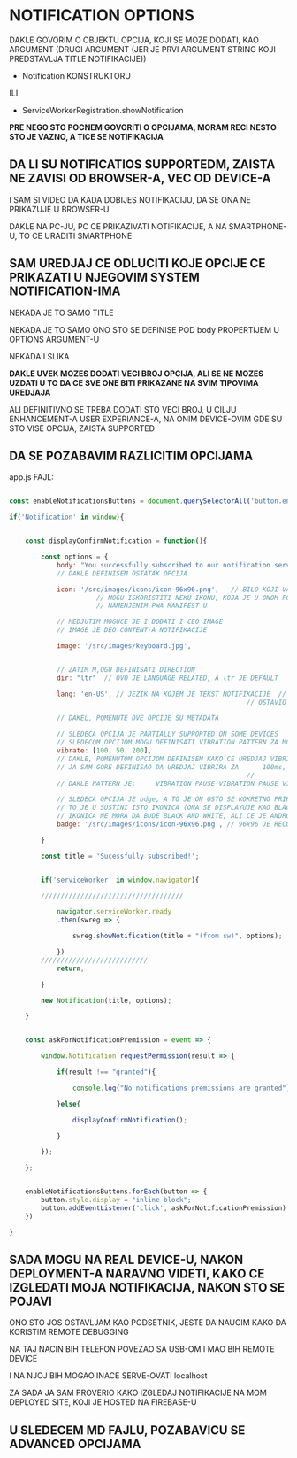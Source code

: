 # NOTIFICATION OPTIONS

DAKLE GOVORIM O OBJEKTU OPCIJA, KOJI SE MOZE DODATI, KAO ARGUMENT (DRUGI ARGUMENT (JER JE PRVI ARGUMENT STRING KOJI PREDSTAVLJA TITLE NOTIFIKACIJE))

- Notification KONSTRUKTORU

ILI

- ServiceWorkerRegistration.showNotification

**PRE NEGO STO POCNEM GOVORITI O OPCIJAMA, MORAM RECI NESTO STO JE VAZNO, A TICE SE NOTIFIKACIJA**

## DA LI SU NOTIFICATIOS SUPPORTEDM, ZAISTA NE ZAVISI OD BROWSER-A, VEC OD DEVICE-A

I SAM SI VIDEO DA KADA DOBIJES NOTIFIKACIJU, DA SE ONA NE PRIKAZUJE U BROWSER-U

DAKLE NA PC-JU, PC CE PRIKAZIVATI NOTIFIKACIJE, A NA SMARTPHONE-U, TO CE URADITI SMARTPHONE

## SAM UREDJAJ CE ODLUCITI KOJE OPCIJE CE PRIKAZATI U NJEGOVIM SYSTEM NOTIFICATION-IMA

NEKADA JE TO SAMO TITLE

NEKADA JE TO SAMO ONO STO SE DEFINISE POD body PROPERTIJEM U OPTIONS ARGUMENT-U

NEKADA I SLIKA

**DAKLE UVEK MOZES DODATI VECI BROJ OPCIJA, ALI SE NE MOZES UZDATI U TO DA CE SVE ONE BITI PRIKAZANE NA SVIM TIPOVIMA UREDJAJA**

ALI DEFINITIVNO SE TREBA DODATI STO VECI BROJ, U CILJU ENHANCEMENT-A USER EXPERIANCE-A, NA ONIM DEVICE-OVIM GDE SU STO VISE OPCIJA, ZAISTA SUPPORTED

## DA SE POZABAVIM RAZLICITIM OPCIJAMA

app.js FAJL:

```javascript

const enableNotificationsButtons = document.querySelectorAll('button.enable-notifications');

if('Notification' in window){


    const displayConfirmNotification = function(){

        const options = {
            body: "You successfully subscribed to our notification service",
            // DAKLE DEFINISEM OSTATAK OPCIJA

            icon: '/src/images/icons/icon-96x96.png',   // BILO KOJI VALIDNI URL KOJI UPIRE DO IKONE
                      // MOGU ISKORISTITI NEKU IKONU, KOJA JE U ONOM FOLDERU SA IKONAMA
                      // NAMENJENIM PWA MANIFEST-U

            // MEDJUTIM MOGUCE JE I DODATI I CEO IMAGE
            // IMAGE JE DEO CONTENT-A NOTIFIKACIJE

            image: '/src/images/keyboard.jpg',


            // ZATIM M,OGU DEFINISATI DIRECTION
            dir: "ltr"  // OVO JE LANGUAGE RELATED, A ltr JE DEFAULT

            lang: 'en-US', // JEZIK NA KOJEM JE TEKST NOTIFIKACIJE  // FORMAT JE BCP 47 (MISLI MDA SAM NEGDE
                                                            // OSTAVIO GIST NA KOJEM SU SVE MOGUCE VREDNOSTI)

            // DAKEL, POMENUTE DVE OPCIJE SU METADATA

            // SLEDECA OPCIJA JE PARTIALLY SUPPORTED ON SOME DEVICES
            // SLEDECOM OPCIJOM MOGU DEFINISATI VIBRATION PATTERN ZA MOJU APLIKACIJU
            vibrate: [100, 50, 200],
            // DAKLE, POMENUTOM OPCIJOM DEFINISEM KAKO CE UREDJAJ VIBRIRATI, KADA DODJE DO NOTIFIKACIJE
            // JA SAM GORE DEFINISAO DA UREDJAJ VIBRIRA ZA      100ms, PA DA PAUZIRA 50ms ,PA DA OPET
                                                            //         VIBRIRA 200ms
            // DAKLE PATTERN JE:     VIBRATION PAUSE VIBRATION PAUSE VIBRATION PAUSE...

            // SLEDECA OPCIJA JE bdge, A TO JE ON OSTO SE KOKRETNO PRIKAZUJE NA ANDROID UREDJAJIMA
            // TO JE U SUSTINI ISTO IKONICA (ONA SE DISPLAYUJE KAO BLACK AND WHITE)
            // IKONICA NE MORA DA BUDE BLACK AND WHITE, ALI CE JE ANDROID MASKIRATI U BLACK AND WHITE
            badge: '/src/images/icons/icon-96x96.png', // 96x96 JE RECOMENDED RESOLUTION BY GOOGLE

        }

        const title = 'Sucessfully subscribed!';


        if('serviceWorker' in window.navigator){

        ////////////////////////////////////

            navigator.serviceWorker.ready
            .then(swreg => {

                swreg.showNotification(title + "(from sw)", options);

            })
        ///////////////////////////
            return;

        }

        new Notification(title, options);

    }


    const askForNotificationPremission = event => {

        window.Notification.requestPermission(result => {

            if(result !== "granted"){

                console.log("No notifications premissions are granted");

            }else{

                displayConfirmNotification();

            }

        });

    };


    enableNotificationsButtons.forEach(button => {
        button.style.display = "inline-block";
        button.addEventListener('click', askForNotificationPremission)
    })

}
```

## SADA MOGU NA REAL DEVICE-U, NAKON DEPLOYMENT-A NARAVNO VIDETI, KAKO CE IZGLEDATI MOJA NOTIFIKACIJA, NAKON STO SE POJAVI

ONO STO JOS OSTAVLJAM KAO PODSETNIK, JESTE DA NAUCIM KAKO DA KORISTIM REMOTE DEBUGGING

NA TAJ NACIN BIH TELEFON POVEZAO SA USB-OM I MAO BIH REMOTE DEVICE

I NA NJOJ BIH MOGAO INACE SERVE-OVATI localhost

ZA SADA JA SAM PROVERIO KAKO IZGLEDAJ NOTIFIKACIJE NA MOM DEPLOYED SITE, KOJI JE HOSTED NA FIREBASE-U

## U SLEDECEM MD FAJLU, POZABAVICU SE ADVANCED OPCIJAMA
